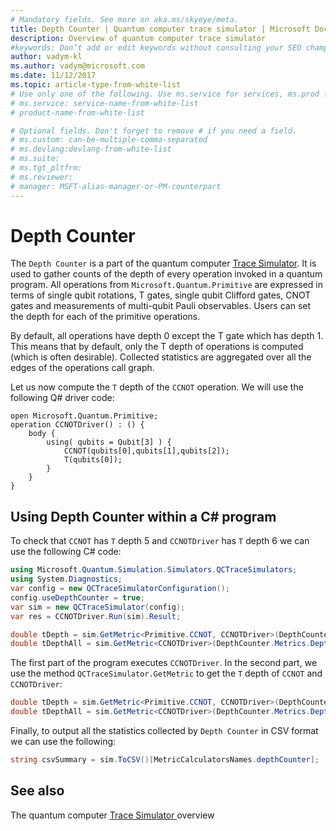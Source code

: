 ```yaml
---
# Mandatory fields. See more on aka.ms/skyeye/meta.
title: Depth Counter | Quantum computer trace simulator | Microsoft Docs 
description: Overview of quantum computer trace simulator 
#keywords: Don’t add or edit keywords without consulting your SEO champ. 
author: vadym-kl 
ms.author: vadym@microsoft.com 
ms.date: 11/12/2017 
ms.topic: article-type-from-white-list 
# Use only one of the following. Use ms.service for services, ms.prod for on-prem. Remove the # before the relevant field. 
# ms.service: service-name-from-white-list
# product-name-from-white-list

# Optional fields. Don't forget to remove # if you need a field.
# ms.custom: can-be-multiple-comma-separated
# ms.devlang:devlang-from-white-list
# ms.suite: 
# ms.tgt_pltfrm:
# ms.reviewer:
# manager: MSFT-alias-manager-or-PM-counterpart
---
```


# Depth Counter

The `Depth Counter` is a part of the quantum computer [Trace
Simulator](quantum-computer-trace-simulator-1.md).
It is used to gather counts of the depth of
every operation invoked in a quantum program. All operations from
`Microsoft.Quantum.Primitive` are expressed in terms of single qubit rotations,
T gates, single qubit Clifford gates, CNOT gates and measurements of multi-qubit
Pauli observables. Users can set the depth for each of the primitive operations. 

By 
default, all operations have depth 0 except the T gate which has depth 1. This means 
that by default, only the T depth of operations is computed (which is often desirable). Collected statistics
are aggregated over all the edges of the operations call graph. 

Let us now compute the `T` depth 
of the `CCNOT` operation. We will use the following Q# driver code: 

```qsharp
open Microsoft.Quantum.Primitive;
operation CCNOTDriver() : () {
    body {
        using( qubits = Qubit[3] ) {
            CCNOT(qubits[0],qubits[1],qubits[2]);
            T(qubits[0]);
        } 
    }
}
```

## Using Depth Counter within a C# program

To check that `CCNOT` has `T` depth 5 and `CCNOTDriver` has `T` depth 6
we can use the following C# code:

```csharp 
using Microsoft.Quantum.Simulation.Simulators.QCTraceSimulators;
using System.Diagnostics;
var config = new QCTraceSimulatorConfiguration();
config.useDepthCounter = true;
var sim = new QCTraceSimulator(config);
var res = CCNOTDriver.Run(sim).Result;

double tDepth = sim.GetMetric<Primitive.CCNOT, CCNOTDriver>(DepthCounter.Metrics.Depth);
double tDepthAll = sim.GetMetric<CCNOTDriver>(DepthCounter.Metrics.Depth);
```

The first part of the program executes `CCNOTDriver`. In the second part, we use the method
`QCTraceSimulator.GetMetric` to get the `T` depth of `CCNOT` and `CCNOTDriver`: 

```csharp
double tDepth = sim.GetMetric<Primitive.CCNOT, CCNOTDriver>(DepthCounter.Metrics.Depth);
double tDepthAll = sim.GetMetric<CCNOTDriver>(DepthCounter.Metrics.Depth);
```

Finally, to output all the statistics collected by `Depth Counter` in CSV format we can 
use the following:
```csharp
string csvSummary = sim.ToCSV()[MetricCalculatorsNames.depthCounter];
```
## See also
The quantum computer [Trace Simulator
](quantum-computer-trace-simulator-1.md) overview
